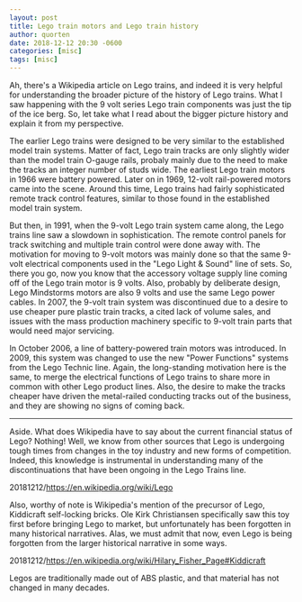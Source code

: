 ```yaml
---
layout: post
title: Lego train motors and Lego train history
author: quorten
date: 2018-12-12 20:30 -0600
categories: [misc]
tags: [misc]
---
```


Ah, there's a Wikipedia article on Lego trains, and indeed it is very
helpful for understanding the broader picture of the history of Lego
trains.  What I saw happening with the 9 volt series Lego train
components was just the tip of the ice berg.  So, let take what I read
about the bigger picture history and explain it from my perspective.

The earlier Lego trains were designed to be very similar to the
established model train systems.  Matter of fact, Lego train tracks
are only slightly wider than the model train O-gauge rails, probaly
mainly due to the need to make the tracks an integer number of studs
wide.  The earliest Lego train motors in 1966 were battery powered.
Later on in 1969, 12-volt rail-powered motors came into the scene.
Around this time, Lego trains had fairly sophisticated remote track
control features, similar to those found in the established model
train system.

But then, in 1991, when the 9-volt Lego train system came along, the
Lego trains line saw a slowdown in sophistication.  The remote control
panels for track switching and multiple train control were done away
with.  The motivation for moving to 9-volt motors was mainly done so
that the same 9-volt electrical components used in the "Lego Light &
Sound" line of sets.  So, there you go, now you know that the
accessory voltage supply line coming off of the Lego train motor is 9
volts.  Also, probably by deliberate design, Lego Mindstorms motors
are also 9 volts and use the same Lego power cables.  In 2007, the
9-volt train system was discontinued due to a desire to use cheaper
pure plastic train tracks, a cited lack of volume sales, and issues
with the mass production machinery specific to 9-volt train parts that
would need major servicing.

In October 2006, a line of battery-powered train motors was
introduced.  In 2009, this system was changed to use the new "Power
Functions" systems from the Lego Technic line.  Again, the
long-standing motivation here is the same, to merge the electrical
functions of Lego trains to share more in common with other Lego
product lines.  Also, the desire to make the tracks cheaper have
driven the metal-railed conducting tracks out of the business, and
they are showing no signs of coming back.

----------

Aside.  What does Wikipedia have to say about the current financial
status of Lego?  Nothing!  Well, we know from other sources that Lego
is undergoing tough times from changes in the toy industry and new
forms of competition.  Indeed, this knowledge is instrumental in
understanding many of the discontinuations that have been ongoing in
the Lego Trains line.

20181212/https://en.wikipedia.org/wiki/Lego

Also, worthy of note is Wikipedia's mention of the precursor of Lego,
Kiddicraft self-locking bricks.  Ole Kirk Christiansen specifically
saw this toy first before bringing Lego to market, but unfortunately
has been forgotten in many historical narratives.  Alas, we must admit
that now, even Lego is being forgotten from the larger historical
narrative in some ways.

20181212/https://en.wikipedia.org/wiki/Hilary_Fisher_Page#Kiddicraft

Legos are traditionally made out of ABS plastic, and that material has
not changed in many decades.
